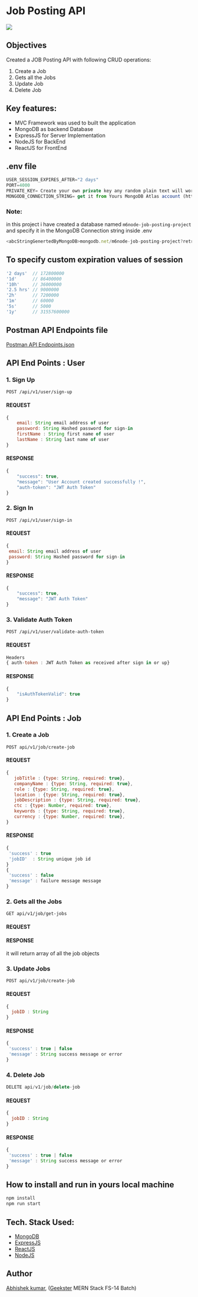 # Job Posting API
![](thumbnail.png)

## Objectives
Created a JOB Posting API with following CRUD operations:
1. Create a Job
2. Gets all the Jobs
3. Update Job
4. Delete Job

## Key features:
+ MVC Framework was used to built the application
+ MongoDB as backend Database 
+ ExpressJS for Server Implementation
+ NodeJS for BackEnd
+ ReactJS for FrontEnd

## .env file
```javascript
USER_SESSION_EXPIRES_AFTER="2 days"
PORT=4000
PRIVATE_KEY= Create your own private key any random plain text will work, used for hashing passwords
MONGODB_CONNECTION_STRING= get it from Yours MongoDB Atlas account (https://cloud.mongodb.com/)
```
### Note: 
in this project i have created a database named ```m6node-job-posting-project``` and specify it in 
the MongoDB Connection string inside .env 
```javascript
<abcStringGenertedByMongoDB>mongodb.net/m6node-job-posting-project?retryWrites=true<xyzStringGenertedByMongoDB>
```

## To specify custom expiration values of session
```javascript
'2 days'  // 172800000
'1d'      // 86400000
'10h'     // 36000000
'2.5 hrs' // 9000000
'2h'      // 7200000
'1m'      // 60000
'5s'      // 5000
'1y'      // 31557600000
```

## Postman API Endpoints file
[Postman API Endpoints.json](m6node-job-application-api.postman_collection.json)

## API End Points : User
### 1. Sign Up
```
POST /api/v1/user/sign-up
```
#### REQUEST
```javascript
{
	email: String email address of user
	password: String Hashed password for sign-in
	firstName : String first name of user
	lastName : String last name of user
}
```
#### RESPONSE
```javascript
{
    "success": true,
    "message": "User Account created successfully !",
    "auth-token": "JWT Auth Token"
}
```
### 2. Sign In
```
POST /api/v1/user/sign-in
```
#### REQUEST
```javascript
{
 email: String email address of user
 password: String Hashed password for sign-in
}
```
#### RESPONSE
```javascript
{
    "success": true,
    "message": "JWT Auth Token"
}

```
### 3. Validate Auth Token
```
POST /api/v1/user/validate-auth-token
```
#### REQUEST
```javascript
Headers
{ auth-token : JWT Auth Token as received after sign in or up}
```
#### RESPONSE
```javascript
{
    "isAuthTokenValid": true
}
```

## API End Points : Job
### 1. Create a Job
```
POST api/v1/job/create-job
```
#### REQUEST
```javascript
{
   jobTitle : {type: String, required: true},
   companyName : {type: String, required: true},
   role : {type: String, required: true},
   location : {type: String, required: true},
   jobDescription : {type: String, required: true},
   ctc : {type: Number, required: true},
   keywords : {type: String, required: true},
   currency : {type: Number, required: true},
}
```
#### RESPONSE
```javascript
{
 'success' : true  
 'jobID'  : String unique job id
}
{
 'success' : false 
 'message' : failure message message
}
```
### 2. Gets all the Jobs
```
GET api/v1/job/get-jobs
```
#### REQUEST

#### RESPONSE
it will return array of all the job objects

### 3. Update Jobs
```
POST api/v1/job/create-job
```
#### REQUEST
```javascript
{
  jobID : String
}
```
#### RESPONSE
```javascript
{
 'success' : true | false 
 'message' : String success message or error 
}
```

### 4. Delete Job
```javascript
DELETE api/v1/job/delete-job 
```
#### REQUEST
```javascript
{
  jobID : String
}
```
#### RESPONSE
```javascript
{
 'success' : true | false 
 'message' : String success message or error 
}
```


## How to install and run in yours local machine
```bash
npm install
npm run start
```

## Tech. Stack Used:
+ [MongoDB](https://www.mongodb.com/) 
+ [ExpressJS](https://expressjs.com/) 
+ [ReactJS](https://react.dev/) 
+ [NodeJS](https://nodejs.org/en/) 


## Author
[Abhishek kumar](https://www.linkedin.com/in/alex21c/), ([Geekster](https://geekster.in/) MERN Stack FS-14 Batch)


